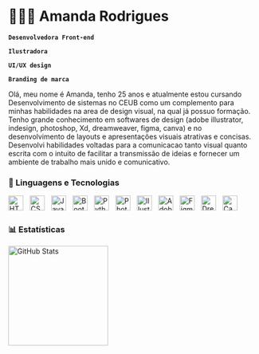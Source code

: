 # 👩🏻‍💻 Amanda Rodrigues

**`Desenvolvedora Front-end`**

**`Ilustradora`**

**`UI/UX design`**

**`Branding de marca`**

Olá, meu nome é Amanda, tenho 25 anos e atualmente estou cursando Desenvolvimento de sistemas no CEUB como um complemento para minhas habilidades na area de design visual, na qual já possuo formação. Tenho grande conhecimento em softwares de design (adobe illustrator, indesign, photoshop, Xd, dreamweaver, figma, canva) e no desenvolvimento de layouts e apresentações visuais atrativas e concisas. Desenvolvi habilidades voltadas para a comunicacao tanto visual quanto escrita com o intuito de facilitar a transmissão de ideias e fornecer um ambiente de trabalho mais unido e comunicativo.

### 🤖 Linguagens e Tecnologias

<img 
    align="left" 
    alt="HTML"
    title="HTML" 
    width="30px" 
    style="padding-right: 10px;" 
    src="https://cdn.jsdelivr.net/gh/devicons/devicon@latest/icons/html5/html5-original.svg" 
/>
<img 
    align="left" 
    alt="CSS" 
    title="CSS"
    width="30px" 
    style="padding-right: 10px;" 
    src="https://cdn.jsdelivr.net/gh/devicons/devicon@latest/icons/css3/css3-original.svg" 
/>
<img 
    align="left" 
    alt="JavaScript" 
    title="JavaScript"
    width="30px" 
    style="padding-right: 10px;" 
    src="https://cdn.jsdelivr.net/gh/devicons/devicon@latest/icons/javascript/javascript-original.svg" 
/>
<img
    align="left" 
    alt="Bootstrap"
    title="Bootstrap" 
    width="30px" 
    style="padding-right: 10px;" 
    src="https://cdn.jsdelivr.net/gh/devicons/devicon@latest/icons/bootstrap/bootstrap-original.svg" 
/>
<img 
    align="left" 
    alt="Python" 
    title="Python"
    width="30px" 
    style="padding-right: 10px;" 
    src="https://cdn.jsdelivr.net/gh/devicons/devicon@latest/icons/python/python-original.svg" 
/>
<img 
    align="left" 
    alt="Photoshop" 
    title="Photoshop"
    width="30px" 
    style="padding-right: 10px;" 
    src="https://cdn.jsdelivr.net/gh/devicons/devicon@latest/icons/photoshop/photoshop-original.svg"
/>
<img 
    align="left" 
    alt="Illustrator" 
    title="Illustrator"
    width="30px" 
    style="padding-right: 10px;" 
    src="https://cdn.jsdelivr.net/gh/devicons/devicon@latest/icons/illustrator/illustrator-original.svg"      
/>
<img 
    align="left" 
    alt="Adobe XD" 
    title="Adobe XD"
    width="30px" 
    style="padding-right: 10px;" 
    src="https://cdn.jsdelivr.net/gh/devicons/devicon@latest/icons/xd/xd-original.svg"          
/>
<img 
    align="left" 
    alt="Figma" 
    title="Figma"
    width="30px" 
    style="padding-right: 10px;" 
    src="https://cdn.jsdelivr.net/gh/devicons/devicon@latest/icons/figma/figma-original.svg"              
/>
<img 
    align="left" 
    alt="Dreamweaver" 
    title="Dreamweaver"
    width="30px" 
    style="padding-right: 10px;" 
    src="https://cdn.jsdelivr.net/gh/devicons/devicon@latest/icons/dreamweaver/dreamweaver-original.svg"                 
/>
<img 
    align="left" 
    alt="Canva" 
    title="Canva"
    width="30px" 
    style="padding-right: 10px;" 
    src="https://cdn.jsdelivr.net/gh/devicons/devicon@latest/icons/canva/canva-original.svg"                    
/>

<br/>
<br/>

### 📊 Estatísticas
<p>
<img 
      align="left" 
      alt="GitHub Stats" 
      height="200" 
      src="https://github-readme-stats.vercel.app/api/top-langs/?username=amandar-lab&theme=tokyonight&layout=compact&custom_title=Tecnologias&langs_count=9" 
  />

</p>


